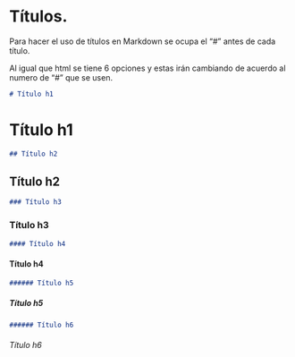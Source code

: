 # Títulos.

Para hacer el uso de títulos en Markdown se ocupa el “#” antes de cada título.

Al igual que html se tiene 6 opciones y estas irán cambiando de acuerdo al numero de “#” que se usen.

``` md
# Título h1
```
# Título h1

``` md
## Título h2
```
## Título h2

``` md
### Título h3
```
### Título h3

``` md
#### Título h4
```
#### Título h4

``` md
###### Título h5
```
##### Título h5

``` md
###### Título h6
```
###### Título h6
